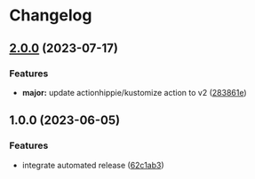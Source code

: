 # Changelog

## [2.0.0](https://github.com/kustomhippie/minecraft/compare/v1.0.0...v2.0.0) (2023-07-17)


### Features

* **major:** update actionhippie/kustomize action to v2 ([283861e](https://github.com/kustomhippie/minecraft/commit/283861e3061467da1efeddf6230bf844a1e652b4))

## 1.0.0 (2023-06-05)


### Features

* integrate automated release ([62c1ab3](https://github.com/kustomhippie/minecraft/commit/62c1ab3d310f1a048b125711b9e5c71db13b73ca))
